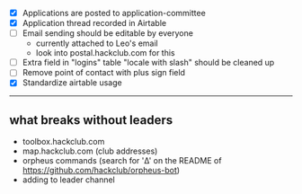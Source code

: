  - [x] Applications are posted to application-committee
 - [x] Application thread recorded in Airtable
 - [ ] Email sending should be editable by everyone
    - currently attached to Leo's email
    - look into postal.hackclub.com for this
- [ ] Extra field in "logins" table "locale with slash" should be cleaned up
- [ ] Remove point of contact with plus sign field
- [x] Standardize airtable usage

---

## what breaks without leaders
- toolbox.hackclub.com
- map.hackclub.com (club addresses)
- orpheus commands (search for 'Δ' on the README of https://github.com/hackclub/orpheus-bot)
- adding to leader channel